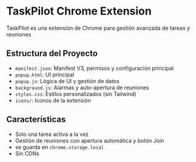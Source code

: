 # TaskPilot Chrome Extension

TaskPilot es una extensión de Chrome para gestión avanzada de tareas y reuniones

## Estructura del Proyecto
- `manifest.json`: Manifest V3, permisos y configuración principal
- `popup.html`: UI principal
- `popup.js`: Lógica de UI y gestión de datos
- `background.js`: Alarmas y auto-apertura de reuniones
- `styles.css`: Estilos personalizados (sin Tailwind)
- `icons/`: Iconos de la extensión

## Características
- Solo una tarea activa a la vez
- Gestión de reuniones con apertura automática y botón Join
- se guarda en `chrome.storage.local`
- Sin CDNs

